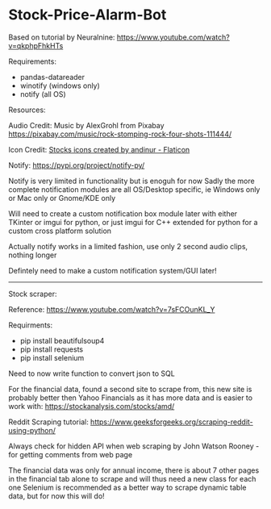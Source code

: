 # Stock-Price-Alarm-Bot

Based on tutorial by Neuralnine:
https://www.youtube.com/watch?v=qkphpFhkHTs

Requirements:

 - pandas-datareader
 - winotify (windows only)
 - notify (all OS)

Resources:

Audio Credit:
Music by AlexGrohl from Pixabay
https://pixabay.com/music/rock-stomping-rock-four-shots-111444/

Icon Credit:
<a href="https://www.flaticon.com/free-icons/stocks" title="stocks icons">Stocks icons created by andinur - Flaticon</a>

Notify: https://pypi.org/project/notify-py/

Notify is very limited in functionality but is enoguh for now
Sadly the more complete notification modules are all OS/Desktop 
specific, ie Windows only or Mac only or Gnome/KDE only

Will need to create a custom notification box module later with
either TKinter or imgui for python, or just imgui for C++ extended
for python for a custom cross platform solution

Actually notify works in a limited fashion, use only 2 second audio clips, nothing longer

Defintely need to make a custom notification system/GUI later!

********************************************************

Stock scraper:

Reference: https://www.youtube.com/watch?v=7sFCOunKL_Y

Requirments:

 - pip install beautifulsoup4
 - pip install requests
 - pip install selenium

Need to now write function to convert json to SQL

For the financial data, found a second site to scrape from, this new site is probably better then Yahoo Financials as it has more data and is easier to work with:
https://stockanalysis.com/stocks/amd/

Reddit Scraping tutorial:
https://www.geeksforgeeks.org/scraping-reddit-using-python/

Always check for hidden API when web scraping by John Watson Rooney - for getting comments from web page

The financial data was only for annual income, there is about 7 other pages in the financial tab alone to scrape and will thus need a new class for each one
Selenium is recommended as a better way to scrape dynamic table data, but for now this will do!